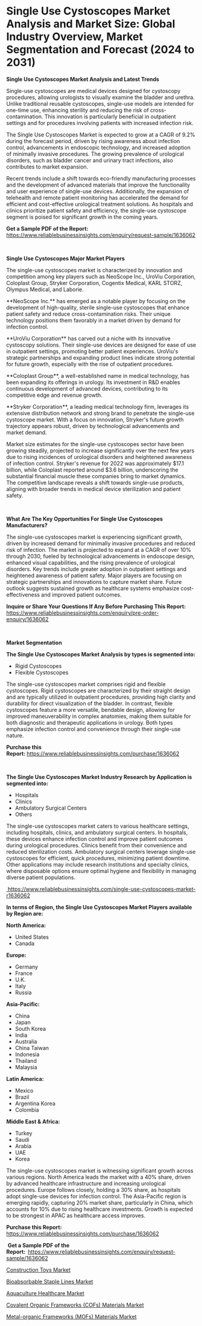 <p><h1>Single Use Cystoscopes Market Analysis and Market Size: Global Industry Overview, Market Segmentation and Forecast (2024 to 2031)</h1></p><p><strong>Single Use Cystoscopes Market Analysis and Latest Trends</strong></p>
<p><p>Single-use cystoscopes are medical devices designed for cystoscopy procedures, allowing urologists to visually examine the bladder and urethra. Unlike traditional reusable cystoscopes, single-use models are intended for one-time use, enhancing sterility and reducing the risk of cross-contamination. This innovation is particularly beneficial in outpatient settings and for procedures involving patients with increased infection risk.</p><p>The Single Use Cystoscopes Market is expected to grow at a CAGR of 9.2% during the forecast period, driven by rising awareness about infection control, advancements in endoscopic technology, and increased adoption of minimally invasive procedures. The growing prevalence of urological disorders, such as bladder cancer and urinary tract infections, also contributes to market expansion. </p><p>Recent trends include a shift towards eco-friendly manufacturing processes and the development of advanced materials that improve the functionality and user experience of single-use devices. Additionally, the expansion of telehealth and remote patient monitoring has accelerated the demand for efficient and cost-effective urological treatment solutions. As hospitals and clinics prioritize patient safety and efficiency, the single-use cystoscope segment is poised for significant growth in the coming years.</p></p>
<p><strong>Get a Sample PDF of the Report:&nbsp;</strong> <a href="https://www.reliablebusinessinsights.com/enquiry/request-sample/1636062">https://www.reliablebusinessinsights.com/enquiry/request-sample/1636062</a></p>
<p>&nbsp;</p>
<p><strong>Single Use Cystoscopes Major Market Players</strong></p>
<p><p>The single-use cystoscopes market is characterized by innovation and competition among key players such as NeoScope Inc., UroViu Corporation, Coloplast Group, Stryker Corporation, Cogentix Medical, KARL STORZ, Olympus Medical, and Laborie. </p><p>**NeoScope Inc.** has emerged as a notable player by focusing on the development of high-quality, sterile single-use cystoscopes that enhance patient safety and reduce cross-contamination risks. Their unique technology positions them favorably in a market driven by demand for infection control.</p><p>**UroViu Corporation** has carved out a niche with its innovative cystoscopy solutions. Their single-use devices are designed for ease of use in outpatient settings, promoting better patient experiences. UroViu's strategic partnerships and expanding product lines indicate strong potential for future growth, especially with the rise of outpatient procedures.</p><p>**Coloplast Group**, a well-established name in medical technology, has been expanding its offerings in urology. Its investment in R&D enables continuous development of advanced devices, contributing to its competitive edge and revenue growth.</p><p>**Stryker Corporation**, a leading medical technology firm, leverages its extensive distribution network and strong brand to penetrate the single-use cystoscope market. With a focus on innovation, Stryker's future growth trajectory appears robust, driven by technological advancements and market demand.</p><p>Market size estimates for the single-use cystoscopes sector have been growing steadily, projected to increase significantly over the next few years due to rising incidences of urological disorders and heightened awareness of infection control. Stryker's revenue for 2022 was approximately $17.1 billion, while Coloplast reported around $3.6 billion, underscoring the substantial financial muscle these companies bring to market dynamics. The competitive landscape reveals a shift towards single-use products, aligning with broader trends in medical device sterilization and patient safety.</p></p>
<p>&nbsp;</p>
<p><strong>What Are The Key Opportunities For Single Use Cystoscopes Manufacturers?</strong></p>
<p><p>The single-use cystoscopes market is experiencing significant growth, driven by increased demand for minimally invasive procedures and reduced risk of infection. The market is projected to expand at a CAGR of over 10% through 2030, fueled by technological advancements in endoscope design, enhanced visual capabilities, and the rising prevalence of urological disorders. Key trends include greater adoption in outpatient settings and heightened awareness of patient safety. Major players are focusing on strategic partnerships and innovations to capture market share. Future outlook suggests sustained growth as healthcare systems emphasize cost-effectiveness and improved patient outcomes.</p></p>
<p><strong>Inquire or Share Your Questions If Any Before Purchasing This Report:</strong> <a href="https://www.reliablebusinessinsights.com/enquiry/pre-order-enquiry/1636062">https://www.reliablebusinessinsights.com/enquiry/pre-order-enquiry/1636062</a></p>
<p>&nbsp;</p>
<p><strong>Market Segmentation</strong></p>
<p><strong>The Single Use Cystoscopes Market Analysis by types is segmented into:</strong></p>
<p><ul><li>Rigid Cystoscopes</li><li>Flexible Cystoscopes</li></ul></p>
<p><p>The single-use cystoscopes market comprises rigid and flexible cystoscopes. Rigid cystoscopes are characterized by their straight design and are typically utilized in outpatient procedures, providing high clarity and durability for direct visualization of the bladder. In contrast, flexible cystoscopes feature a more versatile, bendable design, allowing for improved maneuverability in complex anatomies, making them suitable for both diagnostic and therapeutic applications in urology. Both types emphasize infection control and convenience through their single-use nature.</p></p>
<p><strong>Purchase this Report:&nbsp;</strong><a href="https://www.reliablebusinessinsights.com/purchase/1636062">https://www.reliablebusinessinsights.com/purchase/1636062</a></p>
<p>&nbsp;</p>
<p><strong>The Single Use Cystoscopes Market Industry Research by Application is segmented into:</strong></p>
<p><ul><li>Hospitals</li><li>Clinics</li><li>Ambulatory Surgical Centers</li><li>Others</li></ul></p>
<p><p>The single-use cystoscopes market caters to various healthcare settings, including hospitals, clinics, and ambulatory surgical centers. In hospitals, these devices enhance infection control and improve patient outcomes during urological procedures. Clinics benefit from their convenience and reduced sterilization costs. Ambulatory surgical centers leverage single-use cystoscopes for efficient, quick procedures, minimizing patient downtime. Other applications may include research institutions and specialty clinics, where disposable options ensure optimal hygiene and flexibility in managing diverse patient populations.</p></p>
<p><a href="https://www.reliablebusinessinsights.com/single-use-cystoscopes-market-r1636062">&nbsp;https://www.reliablebusinessinsights.com/single-use-cystoscopes-market-r1636062</a></p>
<p><strong>In terms of Region, the Single Use Cystoscopes Market Players available by Region are:</strong></p>
<p>
    <p> <strong> North America: </strong>
        <ul>
            <li>United States</li>
            <li>Canada</li>
        </ul>
        </p> 
    <p> <strong> Europe: </strong>
        <ul>
            <li>Germany</li>
            <li>France</li>
            <li>U.K.</li>
            <li>Italy</li>
            <li>Russia</li>
        </ul>
        </p> 
    <p> <strong> Asia-Pacific: </strong>
        <ul>
            <li>China</li>
            <li>Japan</li>
            <li>South Korea</li>
            <li>India</li>
            <li>Australia</li>
            <li>China Taiwan</li>
            <li>Indonesia</li>
            <li>Thailand</li>
            <li>Malaysia</li>
        </ul>
        </p> 
    <p> <strong> Latin America: </strong>
        <ul>
            <li>Mexico</li>
            <li>Brazil</li>
            <li>Argentina Korea</li>
            <li>Colombia</li>
        </ul>
        </p> 
    <p> <strong> Middle East & Africa: </strong>
        <ul>
            <li>Turkey</li>
            <li>Saudi</li>
            <li>Arabia</li>
            <li>UAE</li>
            <li>Korea</li>
        </ul>
    </p>
    </p>
<p><p>The single-use cystoscopes market is witnessing significant growth across various regions. North America leads the market with a 40% share, driven by advanced healthcare infrastructure and increasing urological procedures. Europe follows closely, holding a 30% share, as hospitals adopt single-use devices for infection control. The Asia-Pacific region is emerging rapidly, capturing 20% market share, particularly in China, which accounts for 10% due to rising healthcare investments. Growth is expected to be strongest in APAC as healthcare access improves.</p></p>
<p><strong>Purchase this Report: </strong><a href="https://www.reliablebusinessinsights.com/purchase/1636062">https://www.reliablebusinessinsights.com/purchase/1636062</a></p>
<p>&nbsp;<strong>Get a Sample PDF of the Report:&nbsp;&nbsp;</strong><a href="https://www.reliablebusinessinsights.com/enquiry/request-sample/1636062">https://www.reliablebusinessinsights.com/enquiry/request-sample/1636062</a></p>
<p><strong></strong></p>
<p><p><a href="https://issuu.com/reportprime-2/docs/construction-toys-market-size-2030._b70246904aec17">Construction Toys Market</a></p><p><a href="https://github.com/MatthewHernandez403/Market-Research-Report-List-1/blob/main/bioabsorbable-staple-lines-market.md">Bioabsorbable Staple Lines Market</a></p><p><a href="https://www.linkedin.com/pulse/aquaculture-healthcare-market-size-type-anti-infectiveanti-fungalanti-bioticvaccines-ak2ze">Aquaculture Healthcare Market</a></p><p><a href="https://medium.com/@cute_priencsss/strategic-roadmap-to-success-global-covalent-organic-frameworks-cofs-materials-market-c3347b69ae74?postPublishedType=repub">Covalent Organic Frameworks (COFs) Materials Market</a></p><p><a href="https://medium.com/@waynewood21/metal-organic-frameworks-mofs-materials-market-size-growth-and-industry-analysis-by-market-f7583b80c73a">Metal-organic Frameworks (MOFs) Materials Market</a></p></p>
